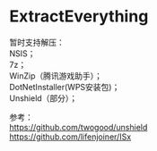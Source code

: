 # ExtractEverything

暂时支持解压：  
NSIS；  
7z；  
WinZip（腾讯游戏助手）；  
DotNetInstaller(WPS安装包)；  
Unshield（部分）；  

参考：  
https://github.com/twogood/unshield  
https://github.com/lifenjoiner/ISx
